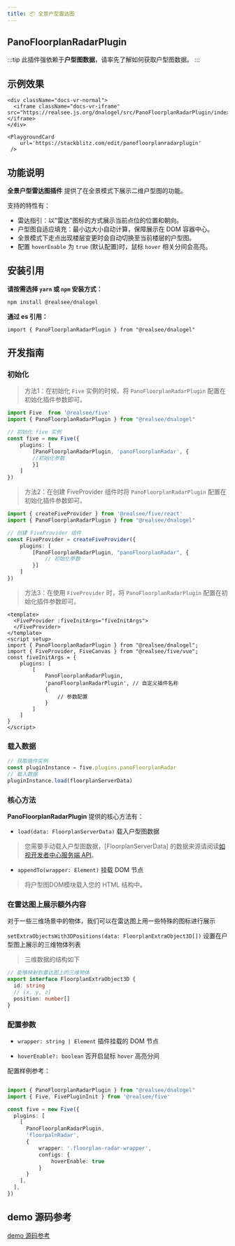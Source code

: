 ```yaml
---
title: 📦 全景户型雷达图
---
```


## **PanoFloorplanRadarPlugin**

:::tip 此插件强依赖于**户型图数据**，请率先了解如何获取户型图数据。
:::

## 示例效果


```mdx-code-block
<div className="docs-vr-normal">
  <iframe className="docs-vr-iframe" src="https://realsee.js.org/dnalogel/src/PanoFloorplanRadarPlugin/index.html"></iframe>
</div>

<PlaygroundCard
    url='https://stackblitz.com/edit/panofloorplanradarplugin'
 />
```


## 功能说明

**全景户型雷达图插件** 提供了在全景模式下展示二维户型图的功能。

支持的特性有：
- 雷达指引：以"雷达"图标的方式展示当前点位的位置和朝向。
- 户型图自适应填充：最小边大小自动计算，保障展示在 DOM 容器中心。
- 全景模式下走点出现楼层变更时会自动切换至当前楼层的户型图。
- 配置 `hoverEnable` 为 `true` (默认配置)时，鼠标 `hover` 相关分间会高亮。

## 安装引用

**请按需选择 `yarn` 或 `npm` 安装方式：**

```bash npm2yarn
npm install @realsee/dnalogel
```

**通过 es 引用：**

```tsx
import { PanoFloorplanRadarPlugin } from "@realsee/dnalogel"
```

## 开发指南

### 初始化

> 方法1：在初始化 `Five` 实例的时候，将 `PanoFloorplanRadarPlugin` 配置在初始化插件参数即可。

```ts
import Five  from '@realsee/five'
import { PanoFloorplanRadarPlugin } from "@realsee/dnalogel"

// 初始化 five 实例
const five = new Five({
    plugins: [
    	[PanoFloorplanRadarPlugin, 'panoFloorplanRadar', {
    	//初始化参数
        }]
    ]
})
```
> 方法2：在创建 FiveProvider 组件时将 `PanoFloorplanRadarPlugin` 配置在初始化插件参数即可。

```ts
import { createFiveProvider } from '@realsee/five/react'
import { PanoFloorplanRadarPlugin } from "@realsee/dnalogel"

// 创建 FiveProvider 组件
const FiveProvider = createFiveProvider({
    plugins: [
        [PanoFloorplanRadarPlugin, "panoFloorplanRadar", {
            // 初始化参数
        }]
    ]
})
```


> 方法3：在使用 `FiveProvider` 时，将 `PanoFloorplanRadarPlugin` 配置在初始化插件参数即可。

```vue
<template>
  <FiveProvider :fiveInitArgs="fiveInitArgs">
  </FiveProvider>
</template>
<script setup>
import { PanoFloorplanRadarPlugin } from "@realsee/dnalogel";
import { FiveProvider, FiveCanvas } from "@realsee/five/vue";
const fiveInitArgs = {
    plugins: [
        [
            PanoFloorplanRadarPlugin,
            'panoFloorplanRadarPlugin', // 自定义插件名称
            {
                // 参数配置
            }
        ]
    ]
}
</script>
```

### 载入数据

```ts
// 获取插件实例
const pluginInstance = five.plugins.panoFloorplanRadar
// 载入数据
pluginInstance.load(floorplanServerData)
```

### 核心方法

**PanoFloorplanRadarPlugin** 提供的核心方法有：

- `load(data: FloorplanServerData)` 载入户型图数据

> 您需要手动载入户型图数据，[FloorplanServerData] 的数据来源请阅读[如视开发者中心服务端 API](http://developers.realsee.com/docs/#/docs/five/server/README)。

- `appendTo(wrapper: Element)` 挂载 DOM 节点

> 将户型图DOM模块载入您的 HTML 结构中。

### 在雷达图上展示额外内容

对于一些三维场景中的物体，我们可以在雷达图上用一些特殊的图标进行展示

`setExtraObjectsWith3DPositions(data: FloorplanExtraObject3D[])` 设置在户型图上展示的三维物体列表

> 三维数据的结构如下

```ts
// 能够映射到雷达图上的三维物体
export interface FloorplanExtraObject3D {
  id: string
  // [x, y, z]
  position: number[]
}
```

### 配置参数

- `wrapper: string | Element` 插件挂载的 DOM 节点

- `hoverEnable?: boolean` 否开启鼠标 `hover` 高亮分间

配置样例参考：

```ts

import { PanoFloorplanRadarPlugin } from "@realsee/dnalogel"
import { Five, FivePluginInit } from '@realsee/five'

const five = new Five({
  plugins: [
    [
      PanoFloorplanRadarPlugin,
      'floorpalnRadar',
      { 
          wrapper: '.floorplan-radar-wrapper', 
          configs: {
              hoverEnable: true
          }
      }
    ],
  ],
})

```

## demo 源码参考

[demo 源码参考](https://github.com/realsee-developer/dnalogel/tree/main/examples/src)
